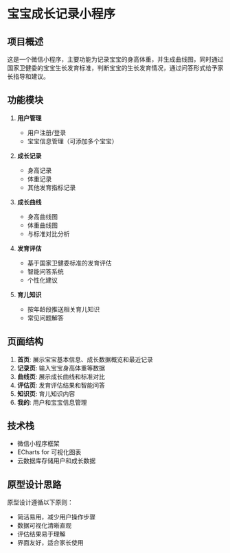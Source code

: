 # 宝宝成长记录小程序

## 项目概述

这是一个微信小程序，主要功能为记录宝宝的身高体重，并生成曲线图，同时通过国家卫健委的宝宝生长发育标准，判断宝宝的生长发育情况，通过问答形式给予家长指导和建议。

## 功能模块

1. **用户管理**

   - 用户注册/登录
   - 宝宝信息管理（可添加多个宝宝）

2. **成长记录**

   - 身高记录
   - 体重记录
   - 其他发育指标记录

3. **成长曲线**

   - 身高曲线图
   - 体重曲线图
   - 与标准对比分析

4. **发育评估**

   - 基于国家卫健委标准的发育评估
   - 智能问答系统
   - 个性化建议

5. **育儿知识**
   - 按年龄段推送相关育儿知识
   - 常见问题解答

## 页面结构

1. **首页**: 展示宝宝基本信息、成长数据概览和最近记录
2. **记录页**: 输入宝宝身高体重等数据
3. **曲线页**: 展示成长曲线和标准对比
4. **评估页**: 发育评估结果和智能问答
5. **知识页**: 育儿知识内容
6. **我的**: 用户和宝宝信息管理

## 技术栈

- 微信小程序框架
- ECharts for 可视化图表
- 云数据库存储用户和成长数据

## 原型设计思路

原型设计遵循以下原则：

- 简洁易用，减少用户操作步骤
- 数据可视化清晰直观
- 评估结果易于理解
- 界面友好，适合家长使用
